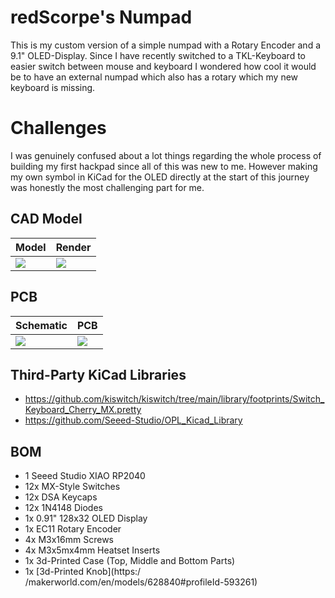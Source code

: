 # redScorpe's Numpad

This is my custom version of a simple numpad with a Rotary Encoder and a 9.1" OLED-Display. Since I have recently switched to a TKL-Keyboard to easier switch between mouse and keyboard I wondered how cool it would be to have an external numpad which also has a rotary which my new keyboard is missing.

# Challenges
I was genuinely confused about a lot things regarding the whole process of building my first hackpad since all of this was new to me. However making my own symbol in KiCad for the OLED directly at the start of this journey was honestly the most challenging part for me.

## CAD Model
| **Model**                                                                  | **Render**                                                              |
|----------------------------------------------------------------------------|-------------------------------------------------------------------------|
| ![](https://cdn.hackclubber.dev/slackcdn/a9e1c880677854b64dbcdd8c9dc36e76.png) | ![](https://cdn.hack.pet/slackcdn/678d118c57094d6aae49122bccd28d9b.PNG) |

## PCB
| **Schematic** | **PCB** |
|---------------|---------|
|![](https://cdn.hack.pet/slackcdn/a3ad7a5903431038cb79955e694afb3e.png)|![](https://cdn.hack.pet/slackcdn/e540ac6891c7700b64d7c771695121bb.png)|

## Third-Party KiCad Libraries
- https://github.com/kiswitch/kiswitch/tree/main/library/footprints/Switch_Keyboard_Cherry_MX.pretty
- https://github.com/Seeed-Studio/OPL_Kicad_Library


## BOM
- 1 Seeed Studio XIAO RP2040
- 12x MX-Style Switches
- 12x DSA Keycaps
- 12x 1N4148 Diodes
- 1x 0.91" 128x32 OLED Display
- 1x EC11 Rotary Encoder
- 4x M3x16mm Screws
- 4x M3x5mx4mm Heatset Inserts
- 1x 3d-Printed Case (Top, Middle and Bottom Parts)
- 1x [3d-Printed Knob](https:/ /makerworld.com/en/models/628840#profileId-593261)